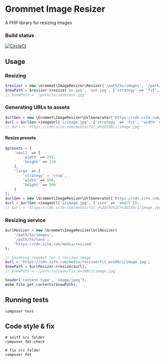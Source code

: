 # Grommet Image Resizer

A PHP library for resizing images

### Build status

[![CircleCI](https://circleci.com/gh/thegrommet/image-resizer.svg?style=svg)](https://circleci.com/gh/thegrommet/image-resizer)

## Usage

### Resizing
```php
$resizer = new \Grommet\ImageResizer\Resizer('/path/to/images', '/path/to/save');
$newPath = $resizer->resize('in.jpg', 'out.jpg', ['strategy' => 'fit', 'width' => 100]);
// $newPath = '/path/to/save/out.jpg'
```

### Generating URLs to assets
```php
$urlGen = new \Grommet\ImageResizer\UrlGenerator('https://cdn.site.com/media');
$url = $urlGen->imageUrl('i/image.jpg', ['strategy' => 'fit', 'width' => 100]);
// $url = 'https://cdn.site.com/media/fit_w%3D100/i/image.jpg'
```

#### Resize presets
```php
$presets = [
    'small' => [
        'width' => 293,
        'height' => 219
    ],
    'large' => [
        'strategy' = 'crop',
        'width' => 500,
        'height' => 500
    ]
];
$urlGen = new \Grommet\ImageResizer\UrlGenerator('https://cdn.site.com/media', $presets);
$url = $urlGen->imageUrl('i/image.jpg', ['size' => 'small']);
// $url = 'https://cdn.site.com/media/fit_w%3D293%2Ch%3D219/i/image.jpg'
```

### Resizing service
```php
$urlResizer = new \Grommet\ImageResizer\UrlResizer(
    '/path/to/images',
    '/path/to/save',
    'https://cdn.site.com/media/resized'
);

// incoming request for a resized image
$url = 'https://cdn.site.com/media/resized/fit_w=100/i/image.jpg';
$newPath = $urlResizer->resize($url);
// $newPath = '/path/to/save/fit_w=100/i/image.jpg'

header('content-type', 'image/jpeg');
echo file_get_contents($newPath);
```

## Running tests

```shell
composer test
```

## Code style & fix

```shell
# sniff src folder
composer fmt-check

# fix src folder
composer fmt
```
